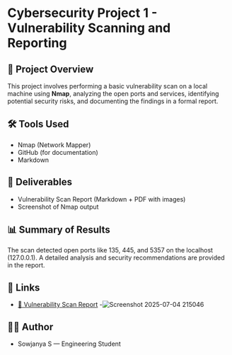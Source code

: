 # Cybersecurity Project 1 - Vulnerability Scanning and Reporting

## 📌 Project Overview
This project involves performing a basic vulnerability scan on a local machine using **Nmap**, analyzing the open ports and services, identifying potential security risks, and documenting the findings in a formal report.

## 🛠️ Tools Used
- Nmap (Network Mapper)
- GitHub (for documentation)
- Markdown

## 📄 Deliverables
- Vulnerability Scan Report (Markdown + PDF with images)
- Screenshot of Nmap output

## 📊 Summary of Results
The scan detected open ports like 135, 445, and 5357 on the localhost (127.0.0.1). A detailed analysis and security recommendations are provided in the report.

## 🔗 Links
- [📘 Vulnerability Scan Report](Vulnerability_Scan_Report.md)
-![Screenshot 2025-07-04 215046](https://github.com/user-attachments/assets/f2d39e89-19f6-48fd-b409-17d13e380618)



## 👩‍💻 Author
- Sowjanya S — Engineering Student  
